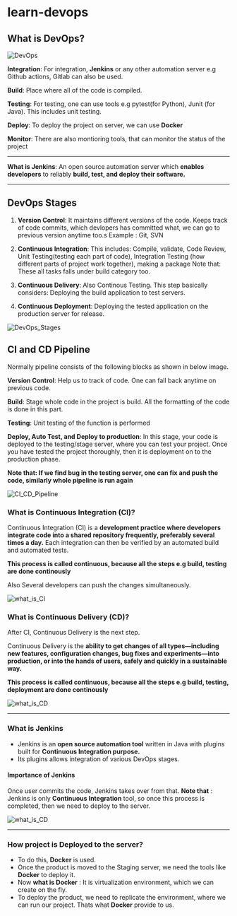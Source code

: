 # learn-devops


## What is DevOps?

![DevOps](https://github.com/rameshjes/learn-devops/blob/main/images/what_is_devops.png)

**Integration**: For integration, **Jenkins** or any other automation server e.g Github actions, Gitlab can also be used.

**Build**: Place where all of the code is compiled.

**Testing**: For testing, one can use tools e.g pytest(for Python), Junit (for Java). This includes unit testing.

**Deploy**: To deploy the project on server, we can use **Docker**

**Monitor**: There are also montioring tools, that can monitor the status of the project

---
**What is Jenkins**: An open source automation server which **enables developers** to reliably **build, test, and deploy their software.**

---
## DevOps Stages

1. **Version Control**: It maintains different versions of the code. Keeps track of code commits, which devlopers has committed what, we can go to previous version anytime too.s
		Example : Git, SVN
2. **Continuous Integration**: This includes: Compile, validate, Code Review, Unit Testing(testing each part of code), Integration Testing (how different parts of project work together), making a package 
		Note that: These all tasks falls under build category too.
	
3. **Continuous Delivery**: Also Continous Testing. This step basically considers: Deploying the build application to test servers. 

4. **Continuous Deployment**: Deploying the tested application on the production server for release.


![DevOps_Stages](https://github.com/rameshjes/learn-devops/blob/main/images/devops_stages.png)


## CI and CD Pipeline

Normally pipeline consists of the following blocks as shown in below image.

**Version Control**: Help us to track of code. One can fall back anytime on previous code.

**Build**: Stage whole code in the project is build. All the formatting of the code is done in this part.

**Testing**: Unit testing of the function is performed

**Deploy, Auto Test, and Deploy to production**: In this stage, your code is deployed to the testing/stage server, where you can test your project. Once you have tested the project thoroughly, then it is deployment on to the production phase. 

**Note that: If we find bug in the testing server, one can fix and push the code, similarly whole pipeline is run again**


![CI_CD_Pipeline](https://github.com/rameshjes/learn-devops/blob/main/images/ci_and_cd_pipeline.png)


### What is Continuous Integration (CI)?


Continuous Integration (CI) is a **development practice where developers integrate code into a shared repository frequently, preferably several times a day.** Each integration can then be verified by an automated build and automated tests.

**This process is called continuous, because all the steps e.g build, testing are done continously**

Also Several developers can push the changes simultaneously.

![what_is_CI](https://github.com/rameshjes/learn-devops/blob/main/images/what_is_ci.png)

### What is Continuous Delivery (CD)?

After CI, Continuous Delivery is the next step.

Continuous Delivery is the **ability to get changes of all types—including new features, configuration changes, bug fixes and experiments—into production, or into the hands of users, safely and quickly in a sustainable way.**

**This process is called continuous, because all the steps e.g build, testing, deployment are done continously**


![what_is_CD](https://github.com/rameshjes/learn-devops/blob/main/images/what_is_cd.png)

---
### What is Jenkins

* Jenkins is an **open source automation tool** written in Java with plugins built for **Continuous Integration purpose.** 
* Its plugins allows integration of various DevOps stages.

#### Importance of Jenkins

Once user commits the code, Jenkins takes over from that.
**Note that** : Jenkins is only **Continuous Integration** tool, so once this process is completed, then we need to deploy to the server.

![what_is_CD](https://github.com/rameshjes/learn-devops/blob/main/images/jenkins.png)

---

### How project is Deployed to the server?

* To do this, **Docker** is used. 
* Once the product is moved to the Staging server, we need the tools like **Docker** to deploy it. 
* Now **what is Docker** : It is virtualization environment, which we can create on the fly.
* To deploy the product, we need to replicate the environment, where we can run our project. Thats what **Docker** provide to us.
